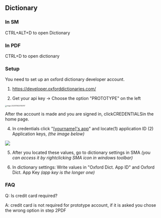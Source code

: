 ## Dictionary

### In SM

CTRL+ALT+D to open Dictionary

### In PDF

CTRL+D to open dictionary

### Setup

You need to set up an oxford dictionary developer account.

1. https://developer.oxforddictionaries.com/

2. Get your api key -> Choose the option "PROTOTYPE" on the left

<img src="https://github.com/supermemo/SuperMemoAssistant.Documentation/blob/master/resources/SuperMemoAssistant.Plugins.PDF/prototype2.png?raw=true" alt="image-20200119020106787" style="zoom: 33%;" />

After the account is made and you are signed in, clickCREDENTIALSin the home page.

4. In credentials click "<u>[yourname]'s app</u>" and locate(1) application ID  (2) Application keys, *(the image below)*

![](https://raw.githubusercontent.com/supermemo/SuperMemoAssistant.Documentation/master/resources/SuperMemoAssistant.Plugins.PDF/credentials.png)

5. After you located these values, go to dictionary settings in SMA *(you can access it by rightclicking SMA icon in windows toolbar)*

6. In dictionary settings: Write values in "Oxford Dict. App ID" and Oxford Dict. App Key *(app key is the longer one)*

### FAQ

Q: Is credit card required?

A: credit card is not required for prototype account, if it is asked you chose the wrong option in step 2PDF
